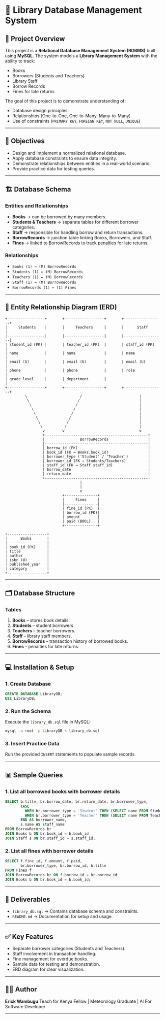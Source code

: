 # 📘 Library Database Management System

## 📌 Project Overview

This project is a **Relational Database Management System (RDBMS)** built using **MySQL**.
The system models a **Library Management System** with the ability to track:

* Books
* Borrowers (Students and Teachers)
* Library Staff
* Borrow Records
* Fines for late returns

The goal of this project is to demonstrate understanding of:

* Database design principles
* Relationships (One-to-One, One-to-Many, Many-to-Many)
* Use of constraints (`PRIMARY KEY`, `FOREIGN KEY`, `NOT NULL`, `UNIQUE`)

---

## 🎯 Objectives

* Design and implement a normalized relational database.
* Apply database constraints to ensure data integrity.
* Demonstrate relationships between entities in a real-world scenario.
* Provide practice data for testing queries.

---

## 🏗️ Database Schema

### Entities and Relationships

* **Books** → can be borrowed by many members.
* **Students & Teachers** → separate tables for different borrower categories.
* **Staff** → responsible for handling borrow and return transactions.
* **BorrowRecords** → junction table linking Books, Borrowers, and Staff.
* **Fines** → linked to BorrowRecords to track penalties for late returns.

### Relationships

* `Books (1) ↔ (M) BorrowRecords`
* `Students (1) ↔ (M) BorrowRecords`
* `Teachers (1) ↔ (M) BorrowRecords`
* `Staff (1) ↔ (M) BorrowRecords`
* `BorrowRecords (1) ↔ (1) Fines`

---

## 🔗 Entity Relationship Diagram (ERD)

```
+-----------------+       +------------------+       +------------------+
|     Students    |       |     Teachers     |       |      Staff       |
|-----------------|       |------------------|       |------------------|
| student_id (PK) |       | teacher_id (PK)  |       | staff_id (PK)    |
| name            |       | name             |       | name             |
| email (U)       |       | email (U)        |       | email (U)        |
| phone           |       | phone            |       | role             |
| grade_level     |       | department       |                          |
+-----------------+       +------------------+       +------------------+
         \                        /                          |
          \                      /                           |
           \                    /                            |
            \                  /                             |
             \                /                              |
              \              /                               |
               \            /                                |
                \          /                                 |
                 v        v                                  v
                 +-----------------------------------------------+
                 |                BorrowRecords                  |
                 |-----------------------------------------------|
                 | borrow_id (PK)                                |
                 | book_id (FK → Books.book_id)                  |
                 | borrower_type ('Student' / 'Teacher')         |
                 | borrower_id (FK → Students/Teachers)          |
                 | staff_id (FK → Staff.staff_id)                |
                 | borrow_date                                   |
                 | return_date                                   |
                 +-----------------------------------------------+
                                  |
                                  |
                                  v
                          +---------------+
                          |     Fines     |
                          |---------------|
                          | fine_id (PK)  |
                          | borrow_id (FK)|
                          | amount        |
                          | paid (BOOL)   |
                          +---------------+

+------------------+
|      Books       |
|------------------|
| book_id (PK)     |
| title            |
| author           |
| isbn (U)         |
| published_year   |
| category         |
+------------------+
```

---

## 🗂️ Database Structure

### Tables

1. **Books** – stores book details.
2. **Students** – student borrowers.
3. **Teachers** – teacher borrowers.
4. **Staff** – library staff members.
5. **BorrowRecords** – transaction history of borrowed books.
6. **Fines** – penalties for late returns.

---

## 💻 Installation & Setup

### 1. Create Database

```sql
CREATE DATABASE LibraryDB;
USE LibraryDB;
```

### 2. Run the Schema

Execute the `library_db.sql` file in MySQL:

```bash
mysql -u root -p LibraryDB < library_db.sql
```

### 3. Insert Practice Data

Run the provided `INSERT` statements to populate sample records.

---

## 📊 Sample Queries

### 1. List all borrowed books with borrower details

```sql
SELECT b.title, br.borrow_date, br.return_date, br.borrower_type, 
       CASE 
         WHEN br.borrower_type = 'Student' THEN (SELECT name FROM Students WHERE student_id = br.borrower_id)
         WHEN br.borrower_type = 'Teacher' THEN (SELECT name FROM Teachers WHERE teacher_id = br.borrower_id)
       END AS borrower_name,
       s.name AS staff_name
FROM BorrowRecords br
JOIN Books b ON br.book_id = b.book_id
JOIN Staff s ON br.staff_id = s.staff_id;
```

### 2. List all fines with borrower details

```sql
SELECT f.fine_id, f.amount, f.paid, 
       br.borrower_type, br.borrow_id, b.title
FROM Fines f
JOIN BorrowRecords br ON f.borrow_id = br.borrow_id
JOIN Books b ON br.book_id = b.book_id;
```

---

## 📂 Deliverables

* `library_db.sql` → Contains database schema and constraints.
* `README.md` → Documentation for setup and usage.

---

## ✅ Key Features

* Separate borrower categories (Students and Teachers).
* Staff involvement in transaction handling.
* Fine management for overdue books.
* Sample data for testing and demonstration.
* ERD diagram for clear visualization.

---

## 👨‍💻 Author

**Erick Wambugu**
Teach for Kenya Fellow | Meteorology Graduate | AI For Software Developer

---
